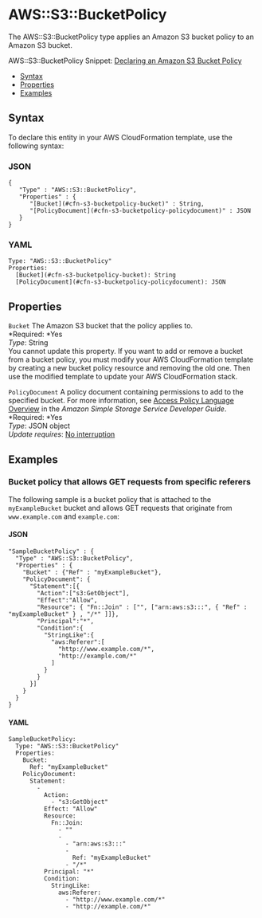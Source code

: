 # AWS::S3::BucketPolicy<a name="aws-properties-s3-policy"></a>

The AWS::S3::BucketPolicy type applies an Amazon S3 bucket policy to an Amazon S3 bucket\.

AWS::S3::BucketPolicy Snippet: [Declaring an Amazon S3 Bucket Policy](quickref-iam.md#scenario-bucket-policy)


+ [Syntax](#aws-resource-s3-bucketpolicy-syntax)
+ [Properties](#w3ab2c21c10d967c11)
+ [Examples](#w3ab2c21c10d967c13)

## Syntax<a name="aws-resource-s3-bucketpolicy-syntax"></a>

To declare this entity in your AWS CloudFormation template, use the following syntax:

### JSON<a name="aws-resource-s3-bucketpolicy-syntax.json"></a>

```
{
   "Type" : "AWS::S3::BucketPolicy",
   "Properties" : {
      "[Bucket](#cfn-s3-bucketpolicy-bucket)" : String,
      "[PolicyDocument](#cfn-s3-bucketpolicy-policydocument)" : JSON
   }
}
```

### YAML<a name="aws-resource-s3-bucketpolicy-syntax.yaml"></a>

```
Type: "AWS::S3::BucketPolicy"
Properties: 
  [Bucket](#cfn-s3-bucketpolicy-bucket): String
  [PolicyDocument](#cfn-s3-bucketpolicy-policydocument): JSON
```

## Properties<a name="w3ab2c21c10d967c11"></a>

`Bucket`  <a name="cfn-s3-bucketpolicy-bucket"></a>
The Amazon S3 bucket that the policy applies to\.  
*Required: *Yes  
*Type*: String  
You cannot update this property\. If you want to add or remove a bucket from a bucket policy, you must modify your AWS CloudFormation template by creating a new bucket policy resource and removing the old one\. Then use the modified template to update your AWS CloudFormation stack\.

`PolicyDocument`  <a name="cfn-s3-bucketpolicy-policydocument"></a>
A policy document containing permissions to add to the specified bucket\. For more information, see [Access Policy Language Overview](http://docs.aws.amazon.com/AmazonS3/latest/dev/access-policy-language-overview.html) in the *Amazon Simple Storage Service Developer Guide*\.  
*Required: *Yes  
*Type*: JSON object  
*Update requires*: [No interruption](using-cfn-updating-stacks-update-behaviors.md#update-no-interrupt)

## Examples<a name="w3ab2c21c10d967c13"></a>

### Bucket policy that allows GET requests from specific referers<a name="w3ab2c21c10d967c13b2"></a>

The following sample is a bucket policy that is attached to the `myExampleBucket` bucket and allows GET requests that originate from `www.example.com` and `example.com`:

#### JSON<a name="aws-resource-s3-bucketpolicy-example.json"></a>

```
"SampleBucketPolicy" : {
  "Type" : "AWS::S3::BucketPolicy",
  "Properties" : {
    "Bucket" : {"Ref" : "myExampleBucket"},
    "PolicyDocument": {
      "Statement":[{
	    "Action":["s3:GetObject"],
	    "Effect":"Allow",
	    "Resource": { "Fn::Join" : ["", ["arn:aws:s3:::", { "Ref" : "myExampleBucket" } , "/*" ]]},
	    "Principal":"*",
        "Condition":{
          "StringLike":{
            "aws:Referer":[
              "http://www.example.com/*",
              "http://example.com/*"
            ]
          }
        }
      }]
    }
  }
}
```

#### YAML<a name="aws-resource-s3-bucketpolicy-example.yaml"></a>

```
SampleBucketPolicy: 
  Type: "AWS::S3::BucketPolicy"
  Properties: 
    Bucket: 
      Ref: "myExampleBucket"
    PolicyDocument: 
      Statement: 
        - 
          Action: 
            - "s3:GetObject"
          Effect: "Allow"
          Resource: 
            Fn::Join: 
              - ""
              - 
                - "arn:aws:s3:::"
                - 
                  Ref: "myExampleBucket"
                - "/*"
          Principal: "*"
          Condition: 
            StringLike: 
              aws:Referer: 
                - "http://www.example.com/*"
                - "http://example.com/*"
```